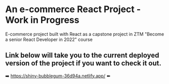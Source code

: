 # An e-commerce React Project - Work in Progress

E-commerce project built with React as a capstone project in ZTM "Become a senior React Developer in 2022" course

## Link below will take you to the current deployed version of the project if you want to check it out.
➡️ https://shiny-bubblegum-36d94a.netlify.app/ ⬅️
